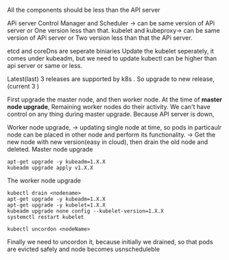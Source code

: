 All the components should be less than the API server

APi server
Control Manager and Scheduler -> can be same version of APi server or One version less than that.
kubelet and kubeproxy-> can be same version of APi server or Two version less than that the APi server. 

etcd and coreDns are seperate biniaries
Update the kubelet seperately, it comes under kubeadm, but we need to update
kubectl can be higher than api server or same or less. 

Latest(last) 3 releases are supported by k8s . So upgrade to new release,(current 3 )

First upgrade the master node, and then worker node. 
At  the time of **master node upgrade**, Remaining worker nodes do their activity. We can't have control on any thing during master upgrade. Because API server is down,

Worker node upgrade,
-> updating single node at time, so pods in particaulr node can be placed in other node and perform its functionality.
-> Get the new node with new version(easy in cloud), then drain the old node and deleted.
Master node upgrade
```
apt-get upgrade -y kubeadm=1.X.X
kubeadm upgrade apply v1.X.X
```


The worker node upgrade 
```
kubectl drain <nodename>
apt-get upgrade -y kubeadm=1.X.X
apt-get upgrade -y kubelet=1.X.X
kubeadm upgrade none config --kubelet-version=1.X.X
systemctl restart kubelet

kubectl uncordon <nodeName>
```
Finally we need to uncordon it, because initially we drained, so that pods are evicted safely and node becomes usnscheduleble
